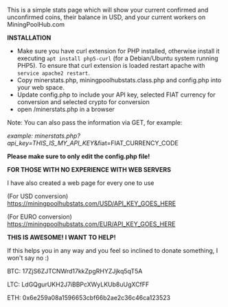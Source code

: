 This is a simple stats page which will show your current confirmed and unconfirmed coins, their balance in USD, and your current workers on MiningPoolHub.com

**INSTALLATION**
* Make sure you have curl extension for PHP installed, otherwise install it executing `apt install php5-curl` (for a Debian/Ubuntu system running PHP5). To ensure that curl extension is loaded restart apache with `service apache2 restart`.
* Copy minerstats.php, miningpoolhubstats.class.php and config.php into your web space.
* Update config.php to include your API key, selected FIAT currency for conversion and selected crypto for conversion
* open /minerstats.php in a browser

Note: You can also pass the information via GET, for example:

_example: minerstats.php?api_key=THIS_IS_MY_API_KEY_&amp;fiat=FIAT_CURRENCY_CODE

**Please make sure to only edit the config.php file!**


**FOR THOSE WITH NO EXPERIENCE WITH WEB SERVERS**

I have also created a web page for every one to use

(For USD conversion) https://miningpoolhubstats.com/USD/API_KEY_GOES_HERE

(For EURO conversion) https://miningpoolhubstats.com/EUR/API_KEY_GOES_HERE


**THIS IS AWESOME! I WANT TO HELP!**

If this helps you in any way and you feel so inclined to donate something, I won't say no :)

BTC: 17ZjS6ZJTCNWrd17kkZpgRHYZJjkq5qT5A

LTC: LdGQgurUKH2J7iBBPcXWyLKUb8uUgXCfFF

ETH: 0x6e259a08a1596653cbf66b2ae2c36c46ca123523
